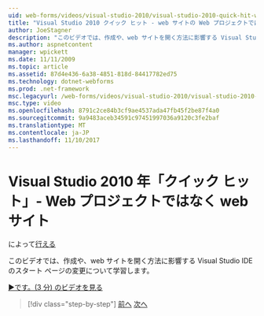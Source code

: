 ```yaml
---
uid: web-forms/videos/visual-studio-2010/visual-studio-2010-quick-hit-websites-instead-of-web-projects
title: "Visual Studio 2010 クイック ヒット - web サイトの Web プロジェクトではなく |Microsoft ドキュメント"
author: JoeStagner
description: "このビデオでは、作成や、web サイトを開く方法に影響する Visual Studio IDE のスタート ページの変更について学習します。"
ms.author: aspnetcontent
manager: wpickett
ms.date: 11/11/2009
ms.topic: article
ms.assetid: 87d4e436-6a38-4851-818d-84417782ed75
ms.technology: dotnet-webforms
ms.prod: .net-framework
msc.legacyurl: /web-forms/videos/visual-studio-2010/visual-studio-2010-quick-hit-websites-instead-of-web-projects
msc.type: video
ms.openlocfilehash: 8791c2ce84b3cf9ae4537ada47fb45f2be87f4a0
ms.sourcegitcommit: 9a9483aceb34591c97451997036a9120c3fe2baf
ms.translationtype: MT
ms.contentlocale: ja-JP
ms.lasthandoff: 11/10/2017
---
```

<a name="visual-studio-2010-quick-hit---websites-instead-of-web-projects"></a>Visual Studio 2010 年「クイック ヒット」- Web プロジェクトではなく web サイト
====================
によって[行える](https://github.com/JoeStagner)

このビデオでは、作成や、web サイトを開く方法に影響する Visual Studio IDE のスタート ページの変更について学習します。 

[&#9654;です。(3 分) のビデオを見る](https://channel9.msdn.com/Blogs/ASP-NET-Site-Videos/visual-studio-2010-quick-hit-websites-instead-of-web-projects)

>[!div class="step-by-step"]
[前へ](visual-studio-2010-quick-hit-new-multi-targeting.md)
[次へ](visual-studio-2010-quick-hit-snippets-intellisense.md)
